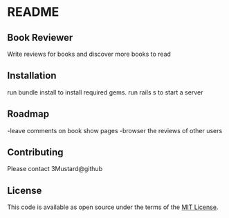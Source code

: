 # README
## Book Reviewer

Write reviews for books and discover more books to read

## Installation

run bundle install to install required gems.
run rails s to start a server

## Roadmap

-leave comments on book show pages
-browser the reviews of other users

## Contributing

Please contact 3Mustard@github

## License

This code is available as open source under the terms of the [MIT License](https://opensource.org/licenses/MIT).